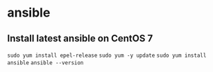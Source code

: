 # ansible

## Install latest ansible on CentOS 7

`sudo yum install epel-release`
`sudo yum -y update`
`sudo yum install ansible`
`ansible --version`
